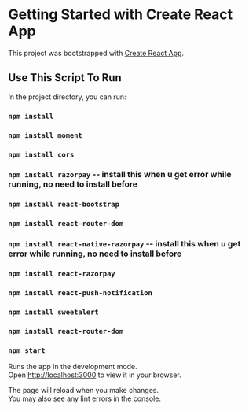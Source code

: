 # Getting Started with Create React App

This project was bootstrapped with [Create React App](https://github.com/facebook/create-react-app).

## Use This Script To Run

In the project directory, you can run:

### `npm install`

### `npm install moment`
### `npm install cors`
### `npm install razorpay` -- install this when u get error while running, no need to install before
### `npm install react-bootstrap`
### `npm install react-router-dom`
### `npm install react-native-razorpay`  -- install this when u get error while running, no need to install before
### `npm install react-razorpay`
### `npm install react-push-notification`
### `npm install sweetalert`
### `npm install react-router-dom`
### `npm start`

Runs the app in the development mode.\
Open [http://localhost:3000](http://localhost:3000) to view it in your browser.

The page will reload when you make changes.\
You may also see any lint errors in the console.
